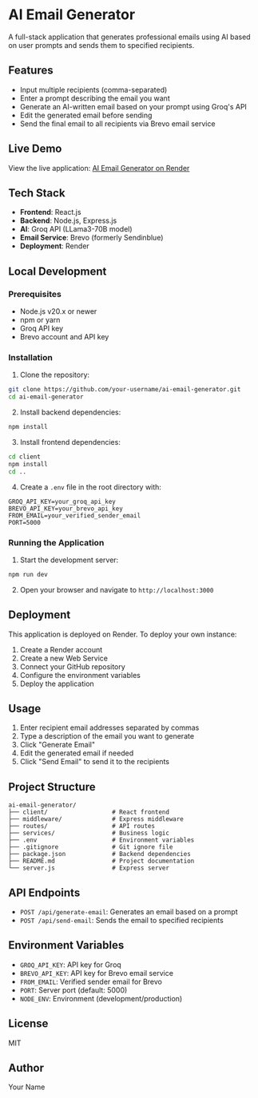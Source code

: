 # AI Email Generator

A full-stack application that generates professional emails using AI based on user prompts and sends them to specified recipients.

## Features

- Input multiple recipients (comma-separated)
- Enter a prompt describing the email you want
- Generate an AI-written email based on your prompt using Groq's API
- Edit the generated email before sending
- Send the final email to all recipients via Brevo email service

## Live Demo

View the live application: [AI Email Generator on Render](https://your-app-name.onrender.com)

## Tech Stack

- **Frontend**: React.js
- **Backend**: Node.js, Express.js
- **AI**: Groq API (LLama3-70B model)
- **Email Service**: Brevo (formerly Sendinblue)
- **Deployment**: Render

## Local Development

### Prerequisites

- Node.js v20.x or newer
- npm or yarn
- Groq API key
- Brevo account and API key

### Installation

1. Clone the repository:
```bash
git clone https://github.com/your-username/ai-email-generator.git
cd ai-email-generator
```

2. Install backend dependencies:
```bash
npm install
```

3. Install frontend dependencies:
```bash
cd client
npm install
cd ..
```

4. Create a `.env` file in the root directory with:
```
GROQ_API_KEY=your_groq_api_key
BREVO_API_KEY=your_brevo_api_key
FROM_EMAIL=your_verified_sender_email
PORT=5000
```

### Running the Application

1. Start the development server:
```bash
npm run dev
```

2. Open your browser and navigate to `http://localhost:3000`

## Deployment

This application is deployed on Render. To deploy your own instance:

1. Create a Render account
2. Create a new Web Service
3. Connect your GitHub repository
4. Configure the environment variables
5. Deploy the application

## Usage

1. Enter recipient email addresses separated by commas
2. Type a description of the email you want to generate
3. Click "Generate Email"
4. Edit the generated email if needed
5. Click "Send Email" to send it to the recipients

## Project Structure

```
ai-email-generator/
├── client/                  # React frontend
├── middleware/              # Express middleware
├── routes/                  # API routes
├── services/                # Business logic
├── .env                     # Environment variables
├── .gitignore               # Git ignore file
├── package.json             # Backend dependencies
├── README.md                # Project documentation
└── server.js                # Express server
```

## API Endpoints

- `POST /api/generate-email`: Generates an email based on a prompt
- `POST /api/send-email`: Sends the email to specified recipients

## Environment Variables

- `GROQ_API_KEY`: API key for Groq
- `BREVO_API_KEY`: API key for Brevo email service
- `FROM_EMAIL`: Verified sender email for Brevo
- `PORT`: Server port (default: 5000)
- `NODE_ENV`: Environment (development/production)

## License

MIT

## Author

Your Name